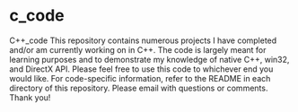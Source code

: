 # c_code
C++_code
This repository contains numerous projects I have completed and/or am currently working on in C++.  The code is largely meant
for learning purposes and to demonstrate my knowledge of native C++, win32, and DirectX API.  Please feel free to use
this code to whichever end you would like.  For code-specific information, refer to the README in each directory of this repository. Please email with questions or comments.  Thank you!
